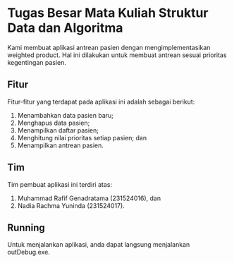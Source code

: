 # Tugas Besar Mata Kuliah Struktur Data dan Algoritma
Kami membuat aplikasi antrean pasien dengan mengimplementasikan weighted product. Hal ini dilakukan untuk membuat antrean sesuai prioritas kegentingan pasien.

## Fitur
Fitur-fitur yang terdapat pada aplikasi ini adalah sebagai berikut:
1. Menambahkan data pasien baru;
2. Menghapus data pasien;
3. Menampilkan daftar pasien;
4. Menghitung nilai prioritas setiap pasien; dan
5. Menampilkan antrean pasien.

## Tim
Tim pembuat aplikasi ini terdiri atas:
1. Muhammad Rafif Genadratama (231524016), dan
2. Nadia Rachma Yuninda (231524017).

## Running
Untuk menjalankan aplikasi, anda dapat langsung menjalankan outDebug.exe.